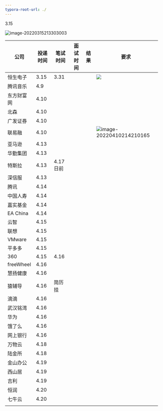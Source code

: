 ```yaml
---
typora-root-url: ./
---
```


3.15

![image-20220315213303003](/img/image-20220315213303003.png)

| 公司       | 投递时间 | 笔试时间 | 面试时间 | 结果 | 要求                                                         |
| ---------- | -------- | -------- | -------- | ---- | ------------------------------------------------------------ |
| 恒生电子   | 3.15     | 3.31     |          |      | ![](F:\学习\java面试\简历投递\img\image-20220315213303003.png) |
| 腾讯音乐   | 4.9      |          |          |      |                                                              |
| 东方财富网 | 4.10     |          |          |      |                                                              |
| 北森       | 4.10     |          |          |      |                                                              |
| 广发证券   | 4.10     |          |          |      |                                                              |
| 联易融     | 4.10     |          |          |      | ![image-20220410214210165](F:\学习\java面试\简历投递\img\image-20220410214210165.png) |
| 亚马逊     | 4.13     |          |          |      |                                                              |
| 华勤集团   | 4.13     |          |          |      |                                                              |
| 特斯拉     | 4.13     | 4.17日前 |          |      |                                                              |
| 深信服     | 4.13     |          |          |      |                                                              |
| 腾讯       | 4.14     |          |          |      |                                                              |
| 中国人寿   | 4.14     |          |          |      |                                                              |
| 嘉实基金   | 4.14     |          |          |      |                                                              |
| EA China   | 4.14     |          |          |      |                                                              |
| 云智       | 4.15     |          |          |      |                                                              |
| 联想       | 4.15     |          |          |      |                                                              |
| VMware     | 4.15     |          |          |      |                                                              |
| 平多多     | 4.15     |          |          |      |                                                              |
| 360        | 4.15     | 4.16     |          |      |                                                              |
| freeWheel  | 4.16     |          |          |      |                                                              |
| 慧扬健康   | 4.16     |          |          |      |                                                              |
| 猿辅导     | 4.16     | 简历挂   |          |      |                                                              |
| 滴滴       | 4.16     |          |          |      |                                                              |
| 武汉铭湾   | 4.16     |          |          |      |                                                              |
| 华为       | 4.16     |          |          |      |                                                              |
| 饿了么     | 4.16     |          |          |      |                                                              |
| 网上银行   | 4.16     |          |          |      |                                                              |
| 万物云     | 4.18     |          |          |      |                                                              |
| 陆金所     | 4.18     |          |          |      |                                                              |
| 金山办公   | 4.19     |          |          |      |                                                              |
| 西山居     | 4.19     |          |          |      |                                                              |
| 吉利       | 4.19     |          |          |      |                                                              |
| 恒润       | 4.20     |          |          |      |                                                              |
| 七牛云     | 4.20     |          |          |      |                                                              |
|            |          |          |          |      |                                                              |

